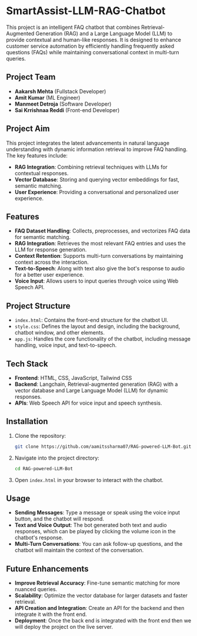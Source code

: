 # SmartAssist-LLM-RAG-Chatbot

This project is an intelligent FAQ chatbot that combines Retrieval-Augmented Generation (RAG) and a Large Language Model (LLM) to provide contextual and human-like responses. It is designed to enhance customer service automation by efficiently handling frequently asked questions (FAQs) while maintaining conversational context in multi-turn queries.

## Project Team

- **Aakarsh Mehta** (Fullstack Developer)
- **Amit Kumar** (ML Engineer)
- **Manmeet Detroja** (Software Developer)
- **Sai Krrishnaa Reddi** (Front-end Developer)

## Project Aim

This project integrates the latest advancements in natural language understanding with dynamic information retrieval to improve FAQ handling. The key features include:
- **RAG Integration**: Combining retrieval techniques with LLMs for contextual responses.
- **Vector Database**: Storing and querying vector embeddings for fast, semantic matching.
- **User Experience**: Providing a conversational and personalized user experience.

## Features

- **FAQ Dataset Handling**: Collects, preprocesses, and vectorizes FAQ data for semantic matching.
- **RAG Integration**: Retrieves the most relevant FAQ entries and uses the LLM for response generation.
- **Context Retention**: Supports multi-turn conversations by maintaining context across the interaction.
- **Text-to-Speech**: Along with text also give the bot's response to audio for a better user experience.
- **Voice Input**: Allows users to input queries through voice using Web Speech API.

## Project Structure

- `index.html`: Contains the front-end structure for the chatbot UI.
- `style.css`: Defines the layout and design, including the background, chatbot window, and other elements.
- `app.js`: Handles the core functionality of the chatbot, including message handling, voice input, and text-to-speech.

## Tech Stack

- **Frontend**: HTML, CSS, JavaScript, Tailwind CSS
- **Backend**: Langchain, Retrieval-augmented generation (RAG) with a vector database and Large Language Model (LLM) for dynamic responses.
- **APIs**: Web Speech API for voice input and speech synthesis.

## Installation

1. Clone the repository:
    ```bash
    git clone https://github.com/aamitssharma07/RAG-powered-LLM-Bot.git
    ```
2. Navigate into the project directory:
    ```bash
    cd RAG-powered-LLM-Bot
    ```
3. Open `index.html` in your browser to interact with the chatbot.

## Usage

- **Sending Messages**: Type a message or speak using the voice input button, and the chatbot will respond.
- **Text and Voice Output**: The bot generated both text and audio responses, which can be played by clicking the volume icon in the chatbot's response.
- **Multi-Turn Conversations**: You can ask follow-up questions, and the chatbot will maintain the context of the conversation.

## Future Enhancements

- **Improve Retrieval Accuracy**: Fine-tune semantic matching for more nuanced queries.
- **Scalability**: Optimize the vector database for larger datasets and faster retrieval.
- **API Creation and Integration**: Create an API for the backend and then integrate it with the front end.
- **Deployment**: Once the back end is integrated with the front end then we will deploy the project on the live server.



